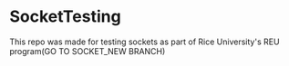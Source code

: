 # SocketTesting
This repo was made for testing sockets as part of Rice University's REU program(GO TO SOCKET_NEW BRANCH)
